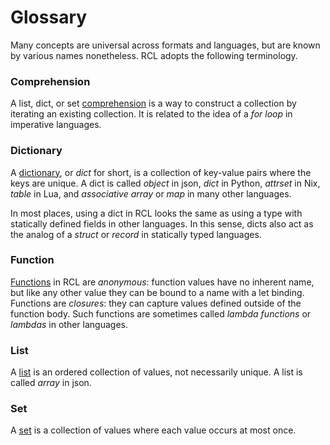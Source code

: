 # Glossary

Many concepts are universal across formats and languages, but are known by
various names nonetheless. RCL adopts the following terminology.

### Comprehension
A list, dict, or set [comprehension](syntax.md#comprehensions) is a way to
construct a collection by iterating an existing collection. It is related to the
idea of a _for loop_ in imperative languages.

### Dictionary
A [dictionary](syntax.md#Dictionaries), or _dict_ for short, is a collection of
key-value pairs where the keys are unique. A dict is called _object_ in json,
_dict_ in Python, _attrset_ in Nix, _table_ in Lua, and _associative array_ or
_map_ in many other languages.

In most places, using a dict in <abbr>RCL</abbr> looks the same as using a type
with statically defined fields in other languages. In this sense, dicts also
act as the analog of a _struct_ or _record_ in statically typed languages.

### Function
[Functions](functions.md) in <abbr>RCL</abbr> are _anonymous_: function
values have no inherent name, but like any other value they can be bound to a
name with a let binding. Functions are _closures_: they can capture values
defined outside of the function body. Such functions are sometimes called
_lambda functions_ or _lambdas_ in other languages.

### List
A [list](syntax.md#lists) is an ordered collection of values, not necessarily
unique. A list is called _array_ in json.

### Set
A [set](syntax.md#sets) is a collection of values where each value occurs at
most once.
